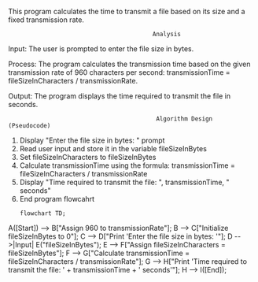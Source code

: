 This program calculates the time to transmit a file based on its size and a fixed transmission rate.

                                             Analysis

Input:
The user is prompted to enter the file size in bytes.

Process:
The program calculates the transmission time based on the given transmission rate of 960 characters per second: transmissionTime = fileSizeInCharacters / transmissionRate.

Output:
The program displays the time required to transmit the file in seconds.

                                              Algorithm Design (Pseudocode)
1. Display "Enter the file size in bytes: " prompt
2. Read user input and store it in the variable fileSizeInBytes
3. Set fileSizeInCharacters to fileSizeInBytes
4. Calculate transmissionTime using the formula: transmissionTime = fileSizeInCharacters / transmissionRate
5. Display "Time required to transmit the file: ", transmissionTime, " seconds"
6. End program
                                              flowcahrt
   ```mermaid
   flowchart TD;
  A([Start]) --> B["Assign 960 to transmissionRate"];
  B --> C["Initialize fileSizeInBytes to 0"];
  C --> D["Print 'Enter the file size in bytes: '"];
  D -->|Input| E("fileSizeInBytes");
  E --> F["Assign fileSizeInCharacters = fileSizeInBytes"];
  F --> G["Calculate transmissionTime = fileSizeInCharacters / transmissionRate"];
  G --> H["Print 'Time required to transmit the file: ' + transmissionTime + ' seconds'"];
  H --> I([End]);
 ```
